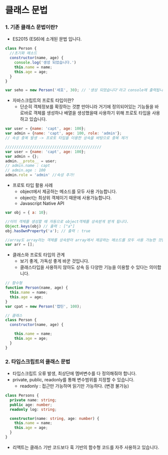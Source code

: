 # 클래스 문법



### 1. 기존 클래스 문법이란?

- ES2015 (ES6)에 소개된 문법 입니다.

```javascript
class Person {
  //초기화 메소드
  constructor(name, age) {
    console.log('생성 되었습니다.')
    this.name = name;
    this.age = age;
  }
}

var seho = new Person('세호', 30); // '생성 되었습니다'라고 console에 출력됩니다.
```



- 자바스크립트의 프로토 타입이란?
  - 단순히 객체정보를 확장하는 것뿐 만아니라 거기에 정의되어있는 기능들을 바로바로 객체를 생성하나 배열을 생성했을때 사용하기 위해 프로토 타입을 사용하고 있습니다.

```javascript
var user = {name: 'capt', age: 100};
var admin = {name: 'capt', age: 100, role: 'admin'}; 
// 속성 중복 발생 -> 프로토 타입을 이용한 상속을 바탕으로 중복 제거
```

```javascript
///////////////////////////////////////////
var user = {name: 'capt', age: 100};
var admin = {};
admin.__proto__ = user;
// admin.name : capt
// admin.age : 100
admin.role = 'admin' //속성 추가!
```



- 프로토 타입 활용 사례
  - object에서 제공하는 메소드를 모두 사용 가능합니다.
  - object는 최상위 객체이기 때문에 사용가능합니다.
  - Javascript Native API

```javascript
var obj = { a: 10};

//이미 객체를 생성할 때 자동으로 object객체를 상속받게 받게 됩니다.
Object.keys(obj) // 출력 : ["a"]
obj.hasOwnProperty('a'); // 출력 : true

//array도 array라는 객체를 상속받아 array에서 제공하는 메소드를 모두 사용 가능한 것입니다.
var arr = [];
```



- 클래스와 프로토 타입의 관계
  - 보기 좋게, 가독성 좋게 바꾼 것입니다.
  - 클래스타입을 사용하지 않아도 상속 등 다양한 기능을 이용할 수 있다는 의미합니다.

```javascript
// 함수형
function Person(name, age) {
  this.name = name;
  this.age = age;
}
var cpat = new Person('캡틴', 100);

// 클래스
class Person {
  constructor(name, age) {

    this.name = name;
    this.age = age;
  }
}
```





### 2. 타입스크립트의 클래스 문법

- 타입스크립트 오류 발생, 최상단에 멤버변수를 다 정의해줘야 합니다.
- private, public, readonly를 통해 변수범위를 지정할 수 있습니다.
  - readonly : 접근만 가능하며 읽기만 가능하다. (변경 불가능)

```typescript
class Persons {
  private name: string;
  public age: number;
  readonly log: string;

  constructor(name: string, age: number) {
    this.name = name;
    this.age = age;
  }
}
```

- 리액트는 클래스 기반 코드보다 훅 기반의 함수형 코드를 자주 사용하고 있습니다.

